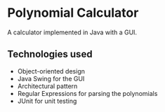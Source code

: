 # Polynomial Calculator
A calculator implemented in Java with a GUI.

## Technologies used

- Object-oriented design
- Java Swing for the GUI
- Architectural pattern
- Regular Expressions for parsing the polynomials
- JUnit for unit testing

